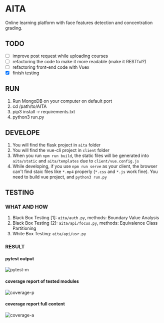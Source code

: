 # AITA

Online learning platform with face features detection and concentration grading.

## TODO

- [ ] improve post request while uploading courses
- [ ] refactoring the code to make it more readable (make it RESTful?)
- [ ] refactoring front-end code with Vuex
- [x] finish testing

## RUN

  1. Run MongoDB on your computer on default port
  2. cd /path/to/AITA
  3. pip3 install -r requirements.txt
  4. python3 run.py

## DEVELOPE

  1. You will find the flask project in `aita` folder
  2. You will find the vue-cli project in `client` folder
  3. When you run `npm run build`, the static files will be generated into `aita/static` and `aita/templates` due to `client/vue.config.js`
  4. While developing, if you use `npm run serve` as your client, the browser can't find staic files like `*.mp4` properly (`*.css` and `*.js` work fine). You need to build vue project, and `python3 run.py`

## TESTING

### WHAT AND HOW

  1. Black Box Testing [1]: `aita/auth.py`, methods: Boundary Value Analysis
  2. Black Box Testing [2]: `aita/api/focus.py`, methods: Equivalence Class Partitioning
  3. White Box Testing: `aita/api/usr.py`

### RESULT

#### pytest output

![pytest-m](https://github.com/ludanxer/AITA/raw/test/images/pytest-v.png)

#### coverage report of tested modules

![coverage-p](https://github.com/ludanxer/AITA/raw/test/images/coverage.png)

#### coverage report full content

![coverage-a](https://github.com/ludanxer/AITA/raw/test/images/coverage-a.png)


